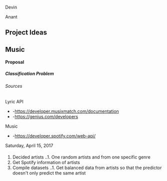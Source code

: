 Devin

Anant

Project Ideas
---------
## Music

#### Proposal

##### Classification Problem

###### Sources
Lyric API
* -https://developer.musixmatch.com/documentation
* -https://genius.com/developers

Music
* -https://developer.spotify.com/web-api/


Saturday, April 15, 2017
####
1. Decided artists
..1. One random artists and from one specific genre
2. Get Spotify information of artists
3. Compile datasets
..1. Get balanced data from artists so that the predictor doesn't only predict the same artist

